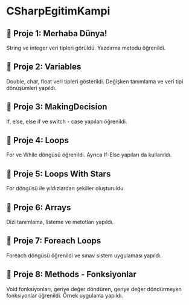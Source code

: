 # CSharpEgitimKampi
## 📍 Proje 1: Merhaba Dünya!
String ve integer veri tipleri görüldü. Yazdırma metodu öğrenildi.
## 📍 Proje 2: Variables
Double, char, float veri tipleri gösterildi. Değişken tanımlama ve veri tipi dönüşümleri yapıldı.
## 📍 Proje 3: MakingDecision
If, else, else if ve switch - case yapıları öğrenildi.
## 📍 Proje 4: Loops
For ve While döngüsü öğrenildi. Ayrıca If-Else yapıları da kullanıldı.
## 📍 Proje 5: Loops With Stars
For döngüsü ile yıldızlardan şekiller oluşturuldu.
## 📍 Proje 6: Arrays
Dizi tanımlama, listeme ve metotları yapıldı.
## 📍 Proje 7: Foreach Loops
Foreach döngüsü öğrenildi ve sınav sistem uygulaması yapıldı.
## 📍 Proje 8: Methods - Fonksiyonlar
Void fonksiyonları, geriye değer döndüren, geriye değer döndürmeyen fonksiyonlar öğrenildi. Örnek uygulama yapıldı.
